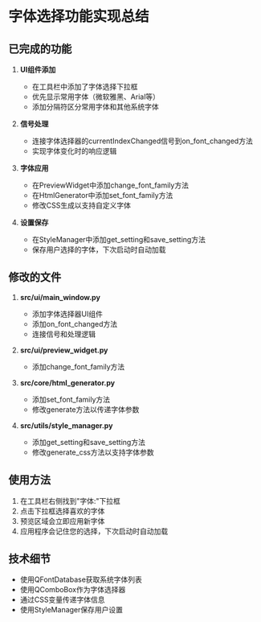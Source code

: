 # 字体选择功能实现总结

## 已完成的功能

1. **UI组件添加**
   - 在工具栏中添加了字体选择下拉框
   - 优先显示常用字体（微软雅黑、Arial等）
   - 添加分隔符区分常用字体和其他系统字体

2. **信号处理**
   - 连接字体选择器的currentIndexChanged信号到on_font_changed方法
   - 实现字体变化时的响应逻辑

3. **字体应用**
   - 在PreviewWidget中添加change_font_family方法
   - 在HtmlGenerator中添加set_font_family方法
   - 修改CSS生成以支持自定义字体

4. **设置保存**
   - 在StyleManager中添加get_setting和save_setting方法
   - 保存用户选择的字体，下次启动时自动加载

## 修改的文件

1. **src/ui/main_window.py**
   - 添加字体选择器UI组件
   - 添加on_font_changed方法
   - 连接信号和处理逻辑

2. **src/ui/preview_widget.py**
   - 添加change_font_family方法

3. **src/core/html_generator.py**
   - 添加set_font_family方法
   - 修改generate方法以传递字体参数

4. **src/utils/style_manager.py**
   - 添加get_setting和save_setting方法
   - 修改generate_css方法以支持字体参数

## 使用方法

1. 在工具栏右侧找到"字体:"下拉框
2. 点击下拉框选择喜欢的字体
3. 预览区域会立即应用新字体
4. 应用程序会记住您的选择，下次启动时自动加载

## 技术细节

- 使用QFontDatabase获取系统字体列表
- 使用QComboBox作为字体选择器
- 通过CSS变量传递字体信息
- 使用StyleManager保存用户设置